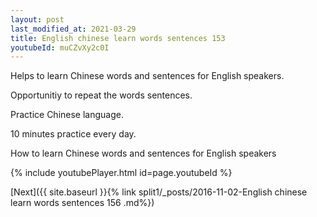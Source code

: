 ```yaml
---
layout: post
last_modified_at: 2021-03-29
title: English chinese learn words sentences 153 
youtubeId: muCZvXy2c0I
---
```

 
 
Helps to learn Chinese words and sentences for English speakers.

Opportunitiy to repeat the words sentences. 

Practice Chinese language. 
 
10 minutes practice every day. 
 
How to learn Chinese words and sentences for English speakers 
 
{% include youtubePlayer.html id=page.youtubeId %}
 
 
[Next]({{ site.baseurl }}{% link  split1/_posts/2016-11-02-English chinese learn words sentences 156 .md%})
 
